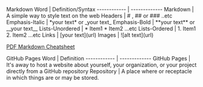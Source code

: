  Markdown 
Word | Definition/Syntax
------------ | -------------
Markdown | A simple way to style text on the web
Headers | # , ## or ### ..etc 
Emphasis-Italic | \*your text\* or \_your text\_
Emphasis-Bold | \*\*your text\*\* or \_\_your text\_\_
Lists-Unordered | \* Item1     \* Item2 ...etc
Lists-Ordered | 1. Item1       2. Item2 ...etc
Links | \[your text\]\(url\)
Images | \!\[alt text\]\(url\)



[PDF Markdown Cheatsheet](https://guides.github.com/pdfs/markdown-cheatsheet-online.pdf)

 GitHub Pages
Word | Definition
------------ | -------------
GitHub Pages | It's away to host a website about yourself, your organization, or your project directly from a GitHub repository
Repository | A place where or receptacle in which things are or may be stored.


